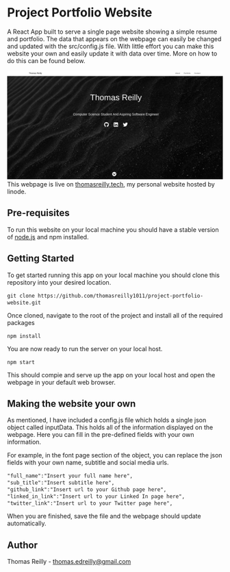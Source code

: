 # Project Portfolio Website
A React App built to serve a single page website showing a simple resume and portfolio. The data that appears on the webpage can easily be changed and updated with the src/config.js file. With little effort you can make this website your own and easily update it with data over time. More on how to do this can be found below.

![Website Frontpage](./public/images/personal-web.png)
This webpage is live on [thomasreilly.tech](https://www.thomasreilly.tech), my personal website hosted by linode.

## Pre-requisites
To run this website on your local machine you should have a stable version of [node.js](https://www.nodejs.org) and npm installed.

## Getting Started
To get started running this app on your local machine you should clone this repository into your desired location.
```
git clone https://github.com/thomasreilly1011/project-portfolio-website.git
```


Once cloned, navigate to the root of the project and install all of the required packages
```
npm install
```

You are now ready to run the server on your local host.
```
npm start
```
This should compie and serve up the app on your local host and open the webpage in your default web browser.

## Making the website your own
As mentioned, I have included a config.js file which holds a single json object called inputData. This holds all of the information displayed on the webpage. Here you can fill in the pre-defined fields with your own information.

For example, in the font page section of the object, you can replace the json fields with your own name, subtitle and social media urls.
```
"full_name":"Insert your full name here",
"sub_title":"Insert subtitle here",
"github_link":"Insert url to your Github page here",
"linked_in_link":"Insert url to your Linked In page here",
"twitter_link":"Insert url to your Twitter page here",
```

When you are finished, save the file and the webpage should update automatically.
## Author

Thomas Reilly - thomas.edreilly@gmail.com
